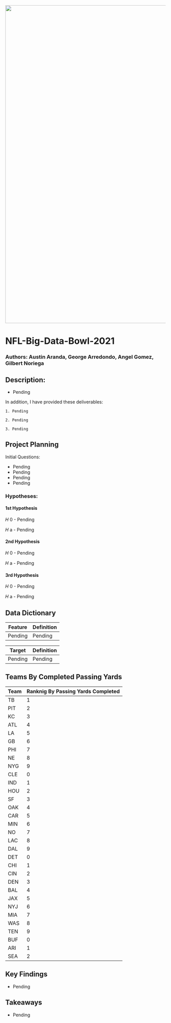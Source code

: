 <img src="https://cdn.hipwallpaper.com/i/66/61/cb1GgL.jpg" width="1000">

# NFL-Big-Data-Bowl-2021

### Authors: Austin Aranda, George Arredondo, Angel Gomez, Gilbert Noriega

## Description: 
- Pending

In addition, I have provided these deliverables:

    1. Pending
    
    2. Pending
    
    3. Pending

## Project Planning

Initial Questions:
- Pending
- Pending
- Pending
- Pending


### Hypotheses:

#### 1st Hypothesis

𝐻 0 - Pending

𝐻 a - Pending

#### 2nd Hypothesis

𝐻 0 - Pending

𝐻 a - Pending

#### 3rd Hypothesis

𝐻 0 - Pending

𝐻 a - Pending


## Data Dictionary

| Feature | Definition |
| --- | --- |
| Pending | Pending |

| Target | Definition |
| --- | --- |
| Pending| Pending|



## Teams By Completed Passing Yards
| Team | Ranknig By Passing Yards Completed |
| --- | --- |
| TB | 1 |
| PIT | 2 |
| KC | 3 |
| ATL | 4 |
| LA | 5 |
| GB | 6 |
| PHI | 7 |
| NE | 8 |
| NYG | 9 |
| CLE | 0 |
| IND | 1 |
| HOU | 2 |
| SF | 3 |
| OAK | 4 |
| CAR | 5 |
| MIN | 6 |
| NO | 7 |
| LAC | 8 |
| DAL | 9 |
| DET | 0 |
| CHI | 1 |
| CIN | 2 |
| DEN | 3 |
| BAL | 4 |
| JAX | 5 |
| NYJ | 6 |
| MIA | 7 |
| WAS | 8 |
| TEN | 9 |
| BUF | 0 |
| ARI | 1 |
| SEA |2|

## Key Findings

- Pending

## Takeaways

- Pending
